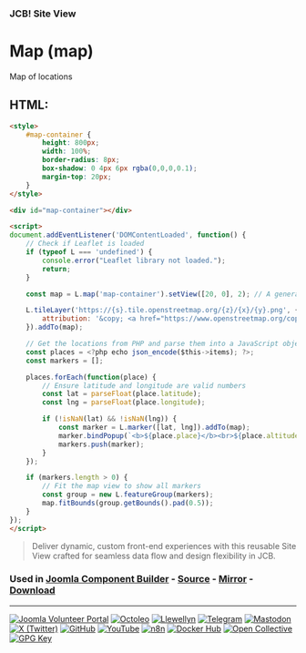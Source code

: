 ### JCB! Site View
# Map (map)

Map of locations

## HTML:
```html
<style>
    #map-container {
        height: 800px;
        width: 100%;
        border-radius: 8px;
        box-shadow: 0 4px 6px rgba(0,0,0,0.1);
        margin-top: 20px;
    }
</style>

<div id="map-container"></div>

<script>
document.addEventListener('DOMContentLoaded', function() {
    // Check if Leaflet is loaded
    if (typeof L === 'undefined') {
        console.error("Leaflet library not loaded.");
        return;
    }

    const map = L.map('map-container').setView([20, 0], 2); // A general view of the world

    L.tileLayer('https://{s}.tile.openstreetmap.org/{z}/{x}/{y}.png', {
        attribution: '&copy; <a href="https://www.openstreetmap.org/copyright">OpenStreetMap</a> contributors'
    }).addTo(map);

    // Get the locations from PHP and parse them into a JavaScript object.
    const places = <?php echo json_encode($this->items); ?>;
    const markers = [];

    places.forEach(function(place) {
        // Ensure latitude and longitude are valid numbers
        const lat = parseFloat(place.latitude);
        const lng = parseFloat(place.longitude);

        if (!isNaN(lat) && !isNaN(lng)) {
            const marker = L.marker([lat, lng]).addTo(map);
            marker.bindPopup(`<b>${place.place}</b><br>${place.altitude}`);
            markers.push(marker);
        }
    });

    if (markers.length > 0) {
        // Fit the map view to show all markers
        const group = new L.featureGroup(markers);
        map.fitBounds(group.getBounds().pad(0.5));
    }
});
</script>
```

> Deliver dynamic, custom front-end experiences with this reusable Site View crafted for seamless data flow and design flexibility in JCB.

### Used in [Joomla Component Builder](https://www.joomlacomponentbuilder.com) - [Source](https://git.vdm.dev/joomla/Component-Builder) - [Mirror](https://github.com/vdm-io/Joomla-Component-Builder) - [Download](https://git.vdm.dev/joomla/pkg-component-builder/releases)

---
[![Joomla Volunteer Portal](https://img.shields.io/badge/-Joomla-gold?logo=joomla)](https://volunteers.joomla.org/joomlers/1396-llewellyn-van-der-merwe "Join Llewellyn on the Joomla Volunteer Portal: Shaping the Future Together!") [![Octoleo](https://img.shields.io/badge/-Octoleo-black?logo=linux)](https://git.vdm.dev/octoleo "--quiet") [![Llewellyn](https://img.shields.io/badge/-Llewellyn-ffffff?logo=gitea)](https://git.vdm.dev/Llewellyn "Collaborate and Innovate with Llewellyn on Git: Building a Better Code Future!") [![Telegram](https://img.shields.io/badge/-Telegram-blue?logo=telegram)](https://t.me/Joomla_component_builder "Join Llewellyn and the Community on Telegram: Building Joomla Components Together!") [![Mastodon](https://img.shields.io/badge/-Mastodon-9e9eec?logo=mastodon)](https://joomla.social/@llewellyn "Connect and Engage with Llewellyn on Joomla Social: Empowering Communities, One Post at a Time!") [![X (Twitter)](https://img.shields.io/badge/-X-black?logo=x)](https://x.com/llewellynvdm "Join the Conversation with Llewellyn on X: Where Ideas Take Flight!") [![GitHub](https://img.shields.io/badge/-GitHub-181717?logo=github)](https://github.com/Llewellynvdm "Build, Innovate, and Thrive with Llewellyn on GitHub: Turning Ideas into Impact!") [![YouTube](https://img.shields.io/badge/-YouTube-ff0000?logo=youtube)](https://www.youtube.com/@OctoYou "Explore, Learn, and Create with Llewellyn on YouTube: Your Gateway to Inspiration!") [![n8n](https://img.shields.io/badge/-n8n-black?logo=n8n)](https://n8n.io/creators/octoleo "Effortless Automation and Impactful Workflows with Llewellyn on n8n!") [![Docker Hub](https://img.shields.io/badge/-Docker-grey?logo=docker)](https://hub.docker.com/u/llewellyn "Llewellyn on Docker: Containerize Your Creativity!") [![Open Collective](https://img.shields.io/badge/-Donate-green?logo=opencollective)](https://opencollective.com/joomla-component-builder "Donate towards JCB: Help Llewellyn financially so he can continue developing this great tool!") [![GPG Key](https://img.shields.io/badge/-GPG-blue?logo=gnupg)](https://git.vdm.dev/Llewellyn/gpg "Unlock Trust and Security with Llewellyn's GPG Key: Your Gateway to Verified Connections!")